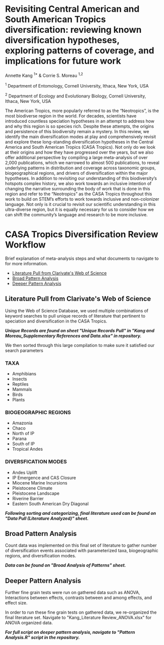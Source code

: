 Revisiting Central American and South American Tropics diversification: reviewing known diversification hypotheses, exploring patterns of coverage, and implications for future work
================
Annette Kang <sup>1*</sup> & Corrie S. Moreau <sup>1,2</sup>

<sup>1</sup> Department of Entomology, Cornell University, Ithaca, New York, USA

<sup>2</sup> Department of Ecology and Evolutionary Biology, Cornell University, Ithaca, New York, USA

The American Tropics, more popularly referred to as the “Neotropics”, is the most biodiverse region in the world. For decades, scientists have introduced countless speciation hypotheses in an attempt to address how and why this region is so species rich. Despite these attempts, the origins and persistence of this biodiversity remain a mystery. In this review, we identify the main diversification modes at play and comprehensively revisit and explore these long-standing diversification hypotheses in the Central America and South American Tropics (CASA Tropics). Not only do we look at their origins and how they have progressed over the years, but we also offer additional perspective by compiling a large meta-analysis of over 2,000 publications, which we narrowed to almost 500 publications, to reveal underlying patterns in distribution and coverage across taxonomic groups, biogeographical regions, and drivers of diversification within the major hypotheses. In addition to revisiting our understanding of this biodiversity’s hotspots complex history, we also work towards an inclusive intention of changing the narrative surrounding the body of work that is done in this region and refer to the “Neotropics” as the CASA Tropics throughout this work to build on STEM’s efforts to work towards inclusive and non-colonizer language. Not only is it crucial to revisit our scientific understanding in this ultra-diverse region, but it is equally necessary for us to consider how we can shift the community’s language and research to be more inclusive.


# CASA Tropics Diversification Review Workflow
Brief explanation of meta-analysis steps and what documents to navigate to for more information.


- [Literature Pull from Clarivate's Web of Science](#literature-pull)
- [Broad Pattern Analysis](#broad-patterns)
- [Deeper Pattern Analysis](#deeper-patterns)


## Literature Pull from Clarivate's Web of Science

Using the Web of Science Database, we used multiple combinations of keyword searches to pull unique records of literature that pertinent to speciation and diversification in the CASA Tropics. 

***Unique Records are found on sheet "Unique Records Pull" in "Kang and Moreau_Supplementary References and Data.xlsx" in repository.***

We then sorted through this large compilation to make sure it satisfied our search parameters 

### TAXA
* Amphibians
* Insects
* Reptiles
* Mammals
* Birds
* Plants

### BIOGEOGRAPHIC REGIONS
* Amazonia
* Chaco
* North of IP
* Parana
* South of IP
* Tropical Andes

### DIVERSFICATION MODES
* Andes Uplift
* IP Emergence and CAS Closure
* Miocene Marine Incursions
* Pleistocene Climate
* Pleistocene Landscape
* Riverine Barrier
* Eastern South American Dry Diagonal

***Following sorting and categorizing, final literature used can be found on "Data Pull (Literature Analyzed)" sheet.***

## Broad Pattern Analysis

Count data was implemented on this final set of literature to gather number of diversification events associated with parameterized taxa, biogeographic regions, and diversification modes. 

***Data can be found on "Broad Analysis of Patterns" sheet.***

## Deeper Pattern Analysis

Further fine grain tests were run on gathered data such as ANOVA, Interactions between effects, contrasts between and among effects, and effect size. 

In order to run these fine grain tests on gathered data, we re-organized the final literature set. Navigate to "Kang_Literature Review_ANOVA.xlsx" for ANOVA organized data. 

***For full script on deeper pattern analysis, navigate to "Pattern Analysis.R" script in the repository.***
